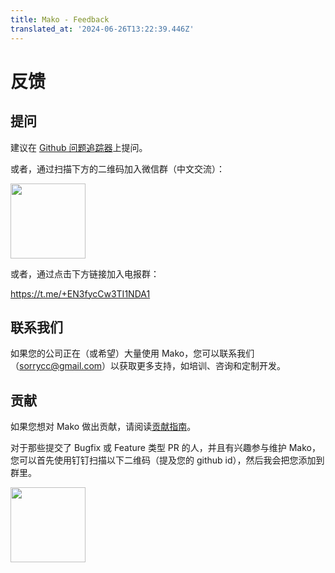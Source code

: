 ```yaml
---
title: Mako - Feedback
translated_at: '2024-06-26T13:22:39.446Z'
---
```


# 反馈

## 提问

建议在 [Github 问题追踪器](https://github.com/umijs/mako/issues)上提问。

或者，通过扫描下方的二维码加入微信群（中文交流）：

<img src="https://img.alicdn.com/imgextra/i2/O1CN01gahdDj1knvyCQLXCA_!!6000000004729-2-tps-1050-1671.png" width="120" />

或者，通过点击下方链接加入电报群：

https://t.me/+EN3fycCw3TI1NDA1

## 联系我们

如果您的公司正在（或希望）大量使用 Mako，您可以联系我们（[sorrycc@gmail.com](mailto:sorrycc@gmail.com)）以获取更多支持，如培训、咨询和定制开发。

## 贡献

如果您想对 Mako 做出贡献，请阅读[贡献指南](./contributing)。

对于那些提交了 Bugfix 或 Feature 类型 PR 的人，并且有兴趣参与维护 Mako，您可以首先使用钉钉扫描以下二维码（提及您的 github id），然后我会把您添加到群里。

<img src="https://img.alicdn.com/imgextra/i2/O1CN01DLiPrU1WsbDdnwRr9_!!6000000002844-2-tps-340-336.png" width="120" />
